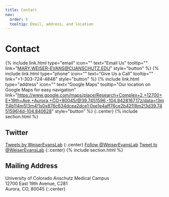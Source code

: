 ```yaml
---
title: Contact
nav:
  order: 5
  tooltip: Email, address, and location
---
```


# <i class="fas fa-envelope"></i>Contact

{%
  include link.html
  type="email"
  icon=""
  text="Email Us"
  tooltip=""
  link="MARY.WEISER-EVANS@CUANSCHUTZ.EDU"
  style="button"
%}
{%
  include link.html
  type="phone"
  icon=""
  text="Give Us a Call"
  tooltip=""
  link="+1-303-724-4846"
  style="button"
%}
{%
  include link.html
  type="address"
  icon=""
  text="Google Maps"
  tooltip="Our location on Google Maps for easy navigation"
  link="https://www.google.com/maps/place/Research+Complex+2,+12700+E+19th+Ave,+Aurora,+CO+80045/@39.7451596,-104.8428167,17z/data=!3m1!4b1!4m5!3m4!1s0x876c634dcea2dce1:0xe1e4aff76ce2b421!8m2!3d39.7451596!4d-104.840628"
  style="button"
%}
{:.center}
{% include section.html %}
## <i class="fas fa-feather-alt"></i>Twitter

<!-- Twitter embeds from https://publish.twitter.com/ -->

<a class="twitter-timeline" data-width="400" data-height="400" href="https://twitter.com/WeiserEvansLab?ref_src=twsrc%5Etfw">Tweets by WeiserEvansLab</a> <script async src="https://platform.twitter.com/widgets.js" charset="utf-8"></script>
{:.center}
<a href="https://twitter.com/WeiserEvansLab?ref_src=twsrc%5Etfw" class="twitter-follow-button" data-show-count="false">Follow @WeiserEvansLab</a><script async src="https://platform.twitter.com/widgets.js" charset="utf-8"></script>
<a href="https://twitter.com/intent/tweet?screen_name=WeiserEvansLab&ref_src=twsrc%5Etfw" class="twitter-mention-button" data-show-count="false">Tweet to @WeiserEvansLab</a><script async src="https://platform.twitter.com/widgets.js" charset="utf-8"></script>
{:.center}
{% include section.html %}
## <i class="fas fa-mail-bulk"></i>Mailing Address

University of Colorado Anschutz Medical Campus<br>
12700 East 19th Avenue, C281<br>
Aurora, CO, 80045
{:.center}

